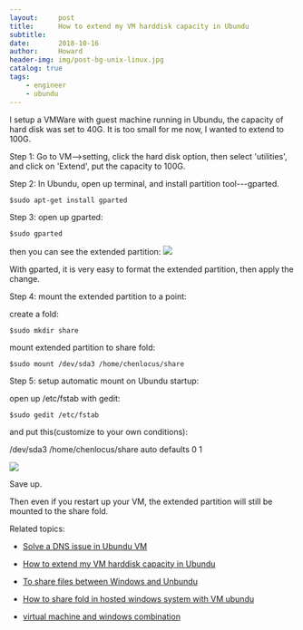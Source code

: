 ```yaml
---
layout:     post
title:      How to extend my VM harddisk capacity in Ubundu
subtitle:   
date:       2018-10-16
author:     Howard
header-img: img/post-bg-unix-linux.jpg
catalog: true
tags:
    - engineer
    - ubundu
---
```



I setup a VMWare with guest machine running in Ubundu,  the capacity of hard disk was set to 40G.  It is too small for me now, I wanted to extend to 100G. 

Step 1:   Go to VM-->setting, click the hard disk option,  then select 'utilities',  and click on 'Extend', put the capacity to 100G.

Step 2:   In Ubundu, open up terminal, and install partition tool---gparted.

```
$sudo apt-get install gparted 
```

Step 3: open up gparted:
```
$sudo gparted 
```

then you can see the extended partition:
![](https://steemitimages.com/DQmcyYqLQKDqfcjBe9n4MVPqRCMqPjr8SP7tEeXr8GieFGK/image.png)

With gparted,  it is very easy to format the extended partition, then apply the change.


Step 4:  mount the extended partition to a point:

create a fold:
```
$sudo mkdir share
```

mount extended partition to share fold:

```
$sudo mount /dev/sda3 /home/chenlocus/share
```

Step 5:  setup automatic mount on Ubundu startup:

open up /etc/fstab with gedit:

```
$sudo gedit /etc/fstab
```

and put this(customize to your own conditions):

/dev/sda3   /home/chenlocus/share    auto   defaults  0   1

![](https://steemitimages.com/DQmThMDUqZNQgGHbtw42fLQyZdNKy6QursVNqN75G1h6uoj/image.png)


Save up.

Then even if you restart up your VM,  the extended partition will still be mounted to the share fold.



Related topics: 

- [Solve a DNS issue in Ubundu VM](http://engineerman.club/2019/01/20/Solve-a-DNS-issue-in-Ubundu-VM/)

- 
  [How to extend my VM harddisk capacity in Ubundu](http://engineerman.club/2018/10/16/How-to-extend-my-VM-harddisk-capacity-in-Ubundu/)

- 
  [To share files between Windows and Unbundu](http://engineerman.club/2018/01/20/To-share-files-between-Windows-and-Unbundu/)

- 
  [How to share fold in hosted windows system with VM ubundu](http://engineerman.club/2018/01/20/How-to-share-fold-in-hosted-windows-system-with-VM-ubundu/)


- [virtual machine and windows combination](http://engineerman.club/2010/01/16/virtual-machine-and-windows/)